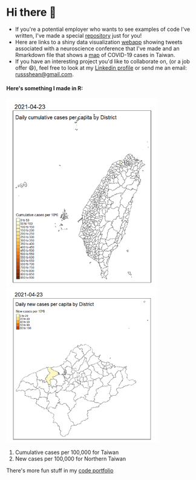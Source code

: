 # Hi there 👋
- If you're a potential employer who wants to see examples of code I've written, I've made a special <a href="https://github.com/Russell-Shean/Code-Portfolio/blob/main/README.md">repository</a> just for you!
- Here are links to a shiny data visualization <a href="https://russ-tmu.shinyapps.io/twitter_shiny/">webapp</a> showing tweets associated with a neuroscience conference that I've made and an Rmarkdown file that shows a <a href="https://tulipsfortaiwan.github.io/Covid_528_map.html" >map</a> of COVID-19 cases in Taiwan. 
- If you have an interesting project you'd like to collaborate on, (or a job offer :smile:), feel free to look at my <a href="https://www.linkedin.com/in/russell-shean/" target="_blank" rel="noopener noreferrer">Linkedin profile</a> or send me an email: russshean@gmail.com.



#### Here's something I made in R: 
<img src="https://github.com/Russell-Shean/Covid_SHINY_MAP/raw/main/Graphs%20and%20GIFS/quanguo_prev.gif" width="400" height="auto" /><img src="https://github.com/Russell-Shean/Covid_SHINY_MAP/raw/main/Graphs%20and%20GIFS/beibu_inc.gif" width="400" height="auto" />

1. Cumulative cases per 100,000 for Taiwan
2. New cases per 100,000 for Northern Taiwan

There's more fun stuff in my <a href="https://github.com/Russell-Shean/Code-Portfolio/blob/main/README.md">code portfolio<a />

<!--
**Russell-Shean/Russell-Shean** is a ✨ _special_ ✨ repository because its `README.md` (this file) appears on your GitHub profile.


